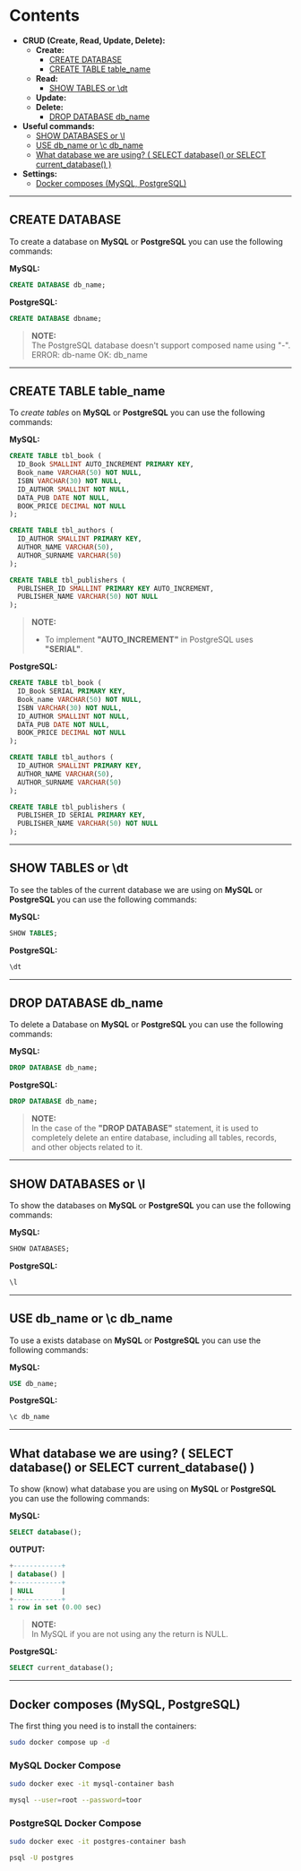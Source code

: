# Contents

 - **CRUD (Create, Read, Update, Delete):**
   - **Create:**
     - [CREATE DATABASE](#create-database)
     - [CREATE TABLE table_name](#create-table)
   - **Read:**
     - [SHOW TABLES or \dt](#show-tables)
   - **Update:**
   - **Delete:**
     - [DROP DATABASE db_name](#drop-database)
 - **Useful commands:**
   - [SHOW DATABASES or \l](#show-databases)
   - [USE db_name or \c db_name](#use-db_name)
   - [What database we are using? ( SELECT database() or SELECT current_database() )](#qdqau)
 - **Settings:**
   - [Docker composes (MySQL, PostgreSQL)](#settings-docker-composes)

<!--- ( CRUD/Create ) --->

---

<div id="create-database"></div>

## CREATE DATABASE

To create a database on **MySQL** or **PostgreSQL** you can use the following commands:

**MySQL:**
```sql
CREATE DATABASE db_name;
```

**PostgreSQL:**
```sql
CREATE DATABASE dbname;
```

> **NOTE:**  
> The PostgreSQL database doesn't support composed name using "-".
> ERROR: db-name
> OK: db_name

---

<div id="create-table"></div>

## CREATE TABLE table_name

To *create tables* on **MySQL** or **PostgreSQL** you can use the following commands:

**MySQL:**
```sql
CREATE TABLE tbl_book (
  ID_Book SMALLINT AUTO_INCREMENT PRIMARY KEY,
  Book_name VARCHAR(50) NOT NULL,
  ISBN VARCHAR(30) NOT NULL,
  ID_AUTHOR SMALLINT NOT NULL,
  DATA_PUB DATE NOT NULL,
  BOOK_PRICE DECIMAL NOT NULL
);

CREATE TABLE tbl_authors (
  ID_AUTHOR SMALLINT PRIMARY KEY,
  AUTHOR_NAME VARCHAR(50),
  AUTHOR_SURNAME VARCHAR(50)
);

CREATE TABLE tbl_publishers (
  PUBLISHER_ID SMALLINT PRIMARY KEY AUTO_INCREMENT,
  PUBLISHER_NAME VARCHAR(50) NOT NULL
);
```

> **NOTE:**  
> - To implement **"AUTO_INCREMENT"** in PostgreSQL uses **"SERIAL"**.

**PostgreSQL:**
```sql
CREATE TABLE tbl_book (
  ID_Book SERIAL PRIMARY KEY,
  Book_name VARCHAR(50) NOT NULL,
  ISBN VARCHAR(30) NOT NULL,
  ID_AUTHOR SMALLINT NOT NULL,
  DATA_PUB DATE NOT NULL,
  BOOK_PRICE DECIMAL NOT NULL
);

CREATE TABLE tbl_authors (
  ID_AUTHOR SMALLINT PRIMARY KEY,
  AUTHOR_NAME VARCHAR(50),
  AUTHOR_SURNAME VARCHAR(50)
);

CREATE TABLE tbl_publishers (
  PUBLISHER_ID SERIAL PRIMARY KEY,
  PUBLISHER_NAME VARCHAR(50) NOT NULL
);
```








































<!--- ( CRUD/Read ) --->

---

<div id="show-tables"></div>

## SHOW TABLES or \dt

To see the tables of the current database we are using on **MySQL** or **PostgreSQL** you can use the following commands:

**MySQL:**
```sql
SHOW TABLES;
```

**PostgreSQL:**
```sql
\dt
```








































<!--- ( CRUD/Update ) --->








































<!--- ( CRUD/Delete ) --->

---

<div id="drop-database"></div>

## DROP DATABASE db_name

To delete a Database on **MySQL** or **PostgreSQL** you can use the following commands:

**MySQL:**
```sql
DROP DATABASE db_name;
```

**PostgreSQL:**
```sql
DROP DATABASE db_name;
```

> **NOTE:**  
> In the case of the **"DROP DATABASE"** statement, it is used to completely delete an entire database, including all tables, records, and other objects related to it.








































<!--- ( Useful commands ) --->

---

<div id="show-databases"></div>

## SHOW DATABASES or \l

To show the databases on **MySQL** or **PostgreSQL** you can use the following commands:

**MySQL:**
```sql
SHOW DATABASES;
```

**PostgreSQL:**
```sql
\l
```

---

<div id="use-db_name"></div>

## USE db_name or \c db_name

To use a exists database on **MySQL** or **PostgreSQL** you can use the following commands:

**MySQL:**
```sql
USE db_name;
```

**PostgreSQL:**
```sql
\c db_name
```

---

<div id="qdqau"></div>

## What database we are using? ( SELECT database() or SELECT current_database() )

To show (know) what database you are using on **MySQL** or **PostgreSQL** you can use the following commands:

**MySQL:**
```sql
SELECT database();
```

**OUTPUT:**
```sql
+------------+
| database() |
+------------+
| NULL       |
+------------+
1 row in set (0.00 sec)
```

> **NOTE:**  
> In MySQL if you are not using any the return is NULL.


**PostgreSQL:**
```sql
SELECT current_database();
```








































<!--- ( Settings/Docker composes ) --->

---

<div id="settings-docker-composes"></div>

## Docker composes (MySQL, PostgreSQL)

The first thing you need is to install the containers:

```bash
sudo docker compose up -d
```

### MySQL Docker Compose

```bash
sudo docker exec -it mysql-container bash
```

```bash
mysql --user=root --password=toor
```

### PostgreSQL Docker Compose

```bash
sudo docker exec -it postgres-container bash
```

```bash
psql -U postgres
```
